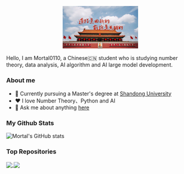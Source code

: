 <p align="center"><a href="https://www.gov.cn"><img width="40%" alt="China!" src="./assets/gh-readme-header.jpeg" /></a></p>

Hello, I am Mortal0110, a Chinese🇨🇳 student who is studying number theory, data analysis, AI algorithm and AI large model development.
### About me
- 📖 Currently pursuing a Master's degree at [Shandong University](https://www.en.sdu.edu.cn)
- ❤️ I love Number Theory、Python and AI 
- 💬 Ask me about anything [here](https://github.com/Mortal0110/Mortal0110/issues)
### My Github Stats
![Mortal's GitHub stats](https://github-readme-stats.vercel.app/api?username=mortal0110&show_icons=true&include_all_commits=true&theme=one_dark_pro&hide_border=true&count_private=true&hide=contribs,prs)
### Top Repositories
<a href="https://github.com/Mortal0110/Yoga14sACH2021_Hackintosh">
  <img align="center" src="https://github-readme-stats.vercel.app/api/pin/?username=mortal0110&repo=Yoga14sACH2021_Hackintosh&theme=one_dark_pro" />
</a>
<a href="https://github.com/Mortal0110/iOS_Rules">
  <img align="center" src="https://github-readme-stats.vercel.app/api/pin/?username=mortal0110&repo=Configuration_for_Loon&theme=one_dark_pro" />
</a>
